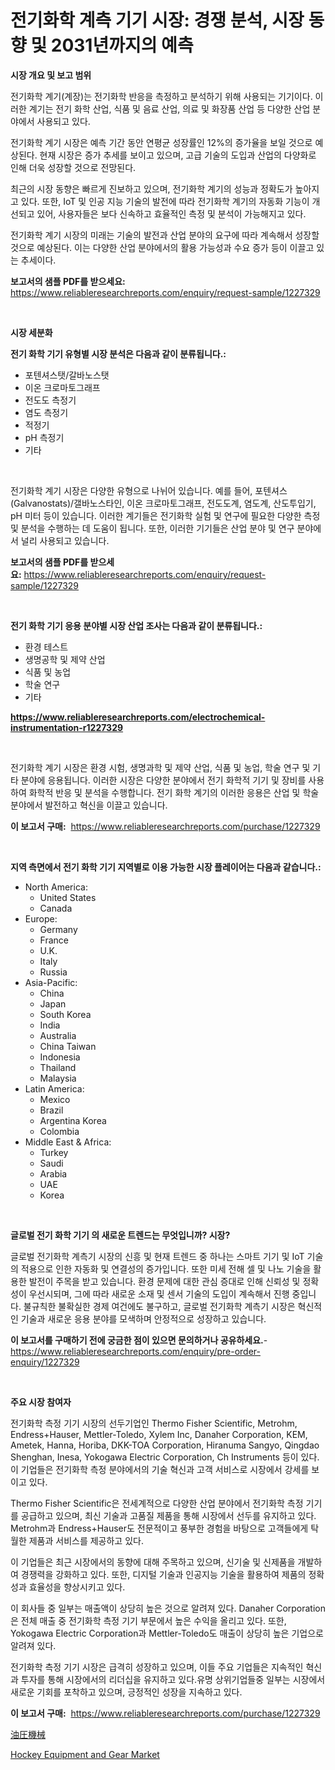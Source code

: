 <p><h1>전기화학 계측 기기 시장: 경쟁 분석, 시장 동향 및 2031년까지의 예측</h1></p><p><strong>시장 개요 및 보고 범위</strong></p>
<p><p>전기화학 계기(계장)는 전기화학 반응을 측정하고 분석하기 위해 사용되는 기기이다. 이러한 계기는 전기 화학 산업, 식품 및 음료 산업, 의료 및 화장품 산업 등 다양한 산업 분야에서 사용되고 있다. </p><p>전기화학 계기 시장은 예측 기간 동안 연평균 성장률인 12%의 증가율을 보일 것으로 예상된다. 현재 시장은 증가 추세를 보이고 있으며, 고급 기술의 도입과 산업의 다양화로 인해 더욱 성장할 것으로 전망된다. </p><p>최근의 시장 동향은 빠르게 진보하고 있으며, 전기화학 계기의 성능과 정확도가 높아지고 있다. 또한, IoT 및 인공 지능 기술의 발전에 따라 전기화학 계기의 자동화 기능이 개선되고 있어, 사용자들은 보다 신속하고 효율적인 측정 및 분석이 가능해지고 있다. </p><p>전기화학 계기 시장의 미래는 기술의 발전과 산업 분야의 요구에 따라 계속해서 성장할 것으로 예상된다. 이는 다양한 산업 분야에서의 활용 가능성과 수요 증가 등이 이끌고 있는 추세이다.</p></p>
<p><strong>보고서의 샘플 PDF를 받으세요:</strong> <a href="https://www.reliableresearchreports.com/enquiry/request-sample/1227329">https://www.reliableresearchreports.com/enquiry/request-sample/1227329</a></p>
<p>&nbsp;</p>
<p><strong>시장 세분화</strong></p>
<p><strong>전기 화학 기기 유형별 시장 분석은 다음과 같이 분류됩니다.:</strong></p>
<p><ul><li>포텐셔스탯/갈바노스탯</li><li>이온 크로마토그래프</li><li>전도도 측정기</li><li>염도 측정기</li><li>적정기</li><li>pH 측정기</li><li>기타</li></ul></p>
<p>&nbsp;</p>
<p><p>전기화학 계기 시장은 다양한 유형으로 나뉘어 있습니다. 예를 들어, 포텐셔스(Galvanostats)/갤바노스타인, 이온 크로마토그래프, 전도도계, 염도계, 산도투입기, pH 미터 등이 있습니다. 이러한 계기들은 전기화학 실험 및 연구에 필요한 다양한 측정 및 분석을 수행하는 데 도움이 됩니다. 또한, 이러한 기기들은 산업 분야 및 연구 분야에서 널리 사용되고 있습니다.</p></p>
<p><strong>보고서의 샘플 PDF를 받으세요:</strong>&nbsp;<a href="https://www.reliableresearchreports.com/enquiry/request-sample/1227329">https://www.reliableresearchreports.com/enquiry/request-sample/1227329</a></p>
<p>&nbsp;</p>
<p><strong> 전기 화학 기기 응용 분야별 시장 산업 조사는 다음과 같이 분류됩니다.:</strong></p>
<p><ul><li>환경 테스트</li><li>생명공학 및 제약 산업</li><li>식품 및 농업</li><li>학술 연구</li><li>기타</li></ul></p>
<p><strong><a href="https://www.reliableresearchreports.com/electrochemical-instrumentation-r1227329">https://www.reliableresearchreports.com/electrochemical-instrumentation-r1227329</a></strong></p>
<p>&nbsp;</p>
<p><p>전기화학 계기 시장은 환경 시험, 생명과학 및 제약 산업, 식품 및 농업, 학술 연구 및 기타 분야에 응용됩니다. 이러한 시장은 다양한 분야에서 전기 화학적 기기 및 장비를 사용하여 화학적 반응 및 분석을 수행합니다. 전기 화학 계기의 이러한 응용은 산업 및 학술 분야에서 발전하고 혁신을 이끌고 있습니다.</p></p>
<p><strong>이 보고서 구매:</strong>&nbsp; <a href="https://www.reliableresearchreports.com/purchase/1227329">https://www.reliableresearchreports.com/purchase/1227329</a></p>
<p>&nbsp;</p>
<p><strong>지역 측면에서 전기 화학 기기 지역별로 이용 가능한 시장 플레이어는 다음과 같습니다.:</strong></p>
<p><ul>
    <li>
        North America:
        <ul>
            <li>United States</li>
            <li>Canada</li>
        </ul>
    </li>
    <li>
        Europe:
        <ul>
            <li>Germany</li>
            <li>France</li>
            <li>U.K.</li>
            <li>Italy</li>
            <li>Russia</li>
        </ul>
    </li>
    <li>
        Asia-Pacific:
        <ul>
            <li>China</li>
            <li>Japan</li>
            <li>South Korea</li>
            <li>India</li>
            <li>Australia</li>
            <li>China Taiwan</li>
            <li>Indonesia</li>
            <li>Thailand</li>
            <li>Malaysia</li>
        </ul>
    </li>
    <li>
        Latin America:
        <ul>
            <li>Mexico</li>
            <li>Brazil</li>
            <li>Argentina Korea</li>
            <li>Colombia</li>
        </ul>
    </li>
    <li>
        Middle East & Africa:
        <ul>
            <li>Turkey</li>
            <li>Saudi</li>
            <li>Arabia</li>
            <li>UAE</li>
            <li>Korea</li>
        </ul>
    </li>
    </ul></p>
<p>&nbsp;</p>
<p><strong>글로벌 전기 화학 기기 의 새로운 트렌드는 무엇입니까? 시장?</strong></p>
<p><p>글로벌 전기화학 계측기 시장의 신흥 및 현재 트렌드 중 하나는 스마트 기기 및 IoT 기술의 적용으로 인한 자동화 및 연결성의 증가입니다. 또한 미세 전해 셀 및 나노 기술을 활용한 발전이 주목을 받고 있습니다. 환경 문제에 대한 관심 증대로 인해 신뢰성 및 정확성이 우선시되며, 그에 따라 새로운 소재 및 센서 기술의 도입이 계속해서 진행 중입니다. 불규칙한 불확실한 경제 여건에도 불구하고, 글로벌 전기화학 계측기 시장은 혁신적인 기술과 새로운 응용 분야를 모색하며 안정적으로 성장하고 있습니다.</p></p>
<p><strong>이 보고서를 구매하기 전에 궁금한 점이 있으면 문의하거나 공유하세요.</strong>- <a href="https://www.reliableresearchreports.com/enquiry/pre-order-enquiry/1227329">https://www.reliableresearchreports.com/enquiry/pre-order-enquiry/1227329</a></p>
<p>&nbsp;</p>
<p><strong>주요 시장 참여자</strong></p>
<p><p>전기화학 측정 기기 시장의 선두기업인 Thermo Fisher Scientific, Metrohm, Endress+Hauser, Mettler-Toledo, Xylem Inc, Danaher Corporation, KEM, Ametek, Hanna, Horiba, DKK-TOA Corporation, Hiranuma Sangyo, Qingdao Shenghan, Inesa, Yokogawa Electric Corporation, Ch Instruments 등이 있다. 이 기업들은 전기화학 측정 분야에서의 기술 혁신과 고객 서비스로 시장에서 강세를 보이고 있다.</p><p>Thermo Fisher Scientific은 전세계적으로 다양한 산업 분야에서 전기화학 측정 기기를 공급하고 있으며, 최신 기술과 고품질 제품을 통해 시장에서 선두를 유지하고 있다. Metrohm과 Endress+Hauser도 전문적이고 풍부한 경험을 바탕으로 고객들에게 탁월한 제품과 서비스를 제공하고 있다. </p><p>이 기업들은 최근 시장에서의 동향에 대해 주목하고 있으며, 신기술 및 신제품을 개발하여 경쟁력을 강화하고 있다. 또한, 디지털 기술과 인공지능 기술을 활용하여 제품의 정확성과 효율성을 향상시키고 있다.</p><p>이 회사들 중 일부는 매출액이 상당히 높은 것으로 알려져 있다. Danaher Corporation은 전체 매출 중 전기화학 측정 기기 부문에서 높은 수익을 올리고 있다. 또한, Yokogawa Electric Corporation과 Mettler-Toledo도 매출이 상당히 높은 기업으로 알려져 있다.</p><p>전기화학 측정 기기 시장은 급격히 성장하고 있으며, 이들 주요 기업들은 지속적인 혁신과 투자를 통해 시장에서의 리더십을 유지하고 있다.유명 상위기업들중 일부는 시장에서 새로운 기회를 포착하고 있으며, 긍정적인 성장을 지속하고 있다.</p></p>
<p><strong>이 보고서 구매:</strong>&nbsp;&nbsp;<a href="https://www.reliableresearchreports.com/purchase/1227329">https://www.reliableresearchreports.com/purchase/1227329</a></p>
<p><p><a href="https://medium.com/@jacobkelly525/%E6%B2%B9%E5%9C%A7%E6%A9%9F%E5%99%A8%E5%B8%82%E5%A0%B4%E3%81%AE%E5%88%86%E6%9E%90-%E3%82%B0%E3%83%AD%E3%83%BC%E3%83%90%E3%83%AB%E7%94%A3%E6%A5%AD%E3%81%AE%E8%A6%8B%E9%80%9A%E3%81%97%E3%81%A8%E4%BA%88%E6%B8%AC-2024%E5%B9%B4%E3%81%8B%E3%82%892031%E5%B9%B4%E3%81%BE%E3%81%A7-dd2e17fc1967">油圧機械</a></p><p><a href="https://invited-way-688.notion.site/Hockey-Equipment-and-Gear-Market-Trends-and-Market-Analysis-forecasted-for-period-2024-2031-5ffefdb7f57e423aaec4606ea540f041">Hockey Equipment and Gear Market</a></p></p>